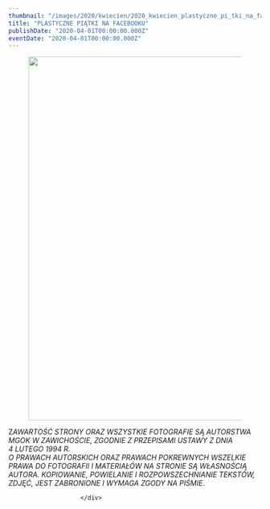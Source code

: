 ```yaml
---
thumbnail: "/images/2020/kwiecien/2020_kwiecien_plastyczne_pi_tki_na_facebooku_2020_04_plastyczne_pi_tki_na_facebooku_info-o-starcie-pierwszych-zajeć-plastyka-1-1024x724.jpg"
title: "PLASTYCZNE PIĄTKI NA FACEBOOKU"
publishDate: "2020-04-01T00:00:00.000Z"
eventDate: "2020-04-01T00:00:00.000Z"
---
```


<div class="entry-content">
							
							
<figure class="wp-block-image size-large"><img fetchpriority="high" decoding="async" width="1024" height="724" src="/images/2020/kwiecien/2020_kwiecien_plastyczne_pi_tki_na_facebooku_2020_04_plastyczne_pi_tki_na_facebooku_info-o-starcie-pierwszych-zajeć-plastyka-1-1024x724.jpg" alt="" class="wp-image-7407" srcset="/images/2020/kwiecien/2020_kwiecien_plastyczne_pi_tki_na_facebooku_2020_04_plastyczne_pi_tki_na_facebooku_info-o-starcie-pierwszych-zajeć-plastyka-1-1024x724.jpg 1024w, /images/2020/kwiecien/info-o-starcie-pierwszych-zajeć-plastyka-1-300x212.jpg 300w, /images/2020/kwiecien/info-o-starcie-pierwszych-zajeć-plastyka-1-768x543.jpg 768w, /images/2020/kwiecien/info-o-starcie-pierwszych-zajeć-plastyka-1-1536x1086.jpg 1536w, /images/2020/kwiecien/info-o-starcie-pierwszych-zajeć-plastyka-1-2048x1448.jpg 2048w" sizes="(max-width: 1024px) 100vw, 1024px"></figure>



<p>Z<em>AWARTOŚĆ STRONY ORAZ WSZYSTKIE FOTOGRAFIE SĄ AUTORSTWA MGOK W ZAWICHOŚCIE, ZGODNIE Z PRZEPISAMI USTAWY Z DNIA&nbsp;</em><br><em>4 LUTEGO 1994 R.<br>O PRAWACH AUTORSKICH ORAZ PRAWACH POKREWNYCH WSZELKIE PRAWA DO FOTOGRAFII I MATERIAŁÓW NA STRONIE SĄ WŁASNOŚCIĄ AUTORA. KOPIOWANIE, POWIELANIE I ROZPOWSZECHNIANIE TEKSTÓW, ZDJĘĆ, JEST ZABRONIONE I WYMAGA ZGODY NA PIŚMIE</em>.</p>
						
						</div>
